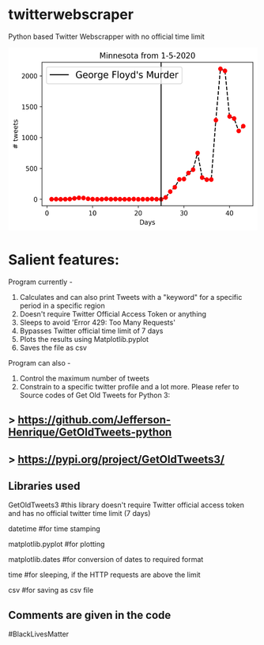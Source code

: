 # twitterwebscraper
Python based Twitter Webscrapper with no official time limit 

<p align="center">
<img src="./BLM_05012020_Minnesota.png" height="370">
</p>

# Salient features:

Program currently -
  1. Calculates and can also print Tweets with a "keyword" for a specific period in a specific region
  2. Doesn't require Twitter Official Access Token or anything
  3. Sleeps to avoid 'Error 429: Too Many Requests'
  4. Bypasses Twitter official time limit of 7 days
  5. Plots the results using Matplotlib.pyplot
  6. Saves the file as csv

Program can also -
  1. Control the maximum number of tweets
  2. Constrain to a specific twitter profile
  and a lot more. Please refer to Source codes of Get Old Tweets for Python 3: 
## > https://github.com/Jefferson-Henrique/GetOldTweets-python
## > https://pypi.org/project/GetOldTweets3/
  
## Libraries used   
GetOldTweets3     #this library doesn't require Twitter official access token and has no official twitter time limit (7 days)

datetime          #for time stamping

matplotlib.pyplot #for plotting

matplotlib.dates  #for conversion of dates to required format

time              #for sleeping, if the HTTP requests are above the limit

csv               #for saving as csv file

## Comments are given in the code

#BlackLivesMatter
